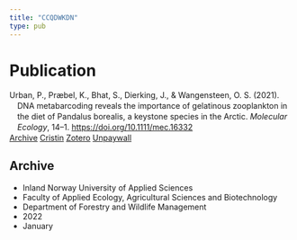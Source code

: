 ```yaml
---
title: "CCQDWKDN"
type: pub
---
```

<h1>Publication</h1>
<article id="csl-bib-container-CCQDWKDN" class="csl-bib-container">
  <div class="csl-bib-body" style="line-height: 1.35; padding-left: 1em; text-indent:-1em;">
  <div class="csl-entry">Urban, P., Pr&#xE6;bel, K., Bhat, S., Dierking, J., &amp; Wangensteen, O. S. (2021). DNA metabarcoding reveals the importance of gelatinous zooplankton in the diet of Pandalus borealis, a keystone species in the Arctic. <i>Molecular Ecology</i>, 14&#x2013;1. <a href="https://doi.org/10.1111/mec.16332">https://doi.org/10.1111/mec.16332</a></div>
</div>
  <div class="csl-bib-buttons">
    <a href="#taxonomy-article-CCQDWKDN" class="csl-bib-button">Archive</a>
    <a href alt="Cristin URL" class="csl-bib-button">Cristin</a>
    <a href alt="Zotero URL" class="csl-bib-button">Zotero</a>
    <a href="http://diposit.ub.edu/dspace/bitstream/2445/191277/1/727013.pdf" class="csl-bib-button">Unpaywall</a>
  </div>
  <div id="csl-bib-meta-container-CCQDWKDN"></div>
</article>
<div id="csl-bib-meta-CCQDWKDN" class="csl-bib-meta">
  <article id="taxonomy-article-CCQDWKDN" class="taxonomy-article">
    <h1>Archive</h1>
    <ul>
      <li>Inland Norway University of Applied Sciences</li>
      <li>Faculty of Applied Ecology, Agricultural Sciences and Biotechnology</li>
      <li>Department of Forestry and Wildlife Management</li>
      <li>2022</li>
      <li>January</li>
    </ul>
  </article>
</div>
